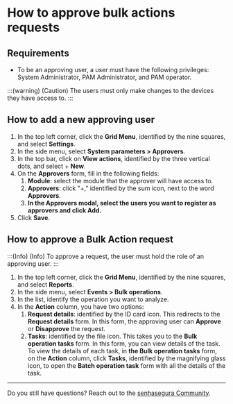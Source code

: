 # How to approve bulk actions requests

## Requirements

- To be an approving user, a user must have the following privileges: System Administrator, PAM Administrator, and PAM operator.

:::(warning) (Caution)
The users must only make changes to the devices they have access to.
:::

## How to add a new approving user

1. In the top left corner, click the **Grid Menu**, identified by the nine squares, and select **Settings**.
2. In the side menu, select **System parameters > Approvers**.
3. In the top bar, click on **View actions**, identified by the three vertical dots, and select + **New**.
4. On the **Approvers** form, fill in the following fields:
    1. **Module**: select the module that the approver will have access to.
    2. **Approvers**: click "+," identified by the sum icon, next to the word **Approvers**.
    3. **In the Approvers modal, select the users you want to register as approvers and click Add.**
5. Click **Save**.

## How to approve a Bulk Action request

:::(Info) (Info)
To approve a request, the user must hold the role of an approving user.
:::

1. In the top left corner, click the **Grid Menu**, identified by the nine squares, and select **Reports**.
2. In the side menu, select **Events > Bulk operations**.
3. In the list, identify the operation you want to analyze.
4. In the **Action** column, you have two options:
    1. **Request details**: identified by the ID card icon. This redirects to the **Request details** form. In this form, the approving user can **Approve** or **Disapprove** the request.
    2. **Tasks**: identified by the file icon. This takes you to the **Bulk operation tasks** form. In this form, you can view details of the task. To view the details of each task, in **the Bulk operation tasks** form, on the **Action** column, click **Tasks**, identified by the magnifying glass icon, to open the **Batch operation task** form with all the details of the task.

---

Do you still have questions? Reach out to the [senhasegura Community](https://community.senhasegura.io/).